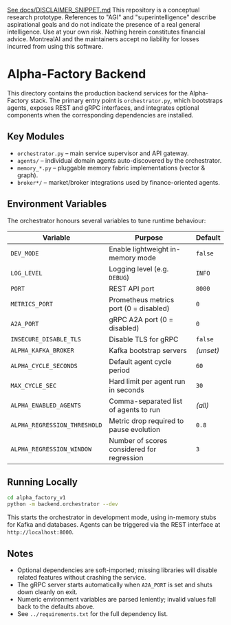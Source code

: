 [See docs/DISCLAIMER_SNIPPET.md](../../../docs/DISCLAIMER_SNIPPET.md)
This repository is a conceptual research prototype. References to "AGI" and "superintelligence" describe aspirational goals and do not indicate the presence of a real general intelligence. Use at your own risk. Nothing herein constitutes financial advice. MontrealAI and the maintainers accept no liability for losses incurred from using this software.

# Alpha-Factory Backend

This directory contains the production backend services for the Alpha-Factory stack. The primary entry point is `orchestrator.py`, which bootstraps agents, exposes REST and gRPC interfaces, and integrates optional components when the corresponding dependencies are installed.

## Key Modules

- `orchestrator.py` – main service supervisor and API gateway.
- `agents/` – individual domain agents auto-discovered by the orchestrator.
- `memory_*.py` – pluggable memory fabric implementations (vector & graph).
- `broker*/` – market/broker integrations used by finance-oriented agents.

## Environment Variables

The orchestrator honours several variables to tune runtime behaviour:

| Variable | Purpose | Default |
|----------|---------|---------|
| `DEV_MODE` | Enable lightweight in-memory mode | `false` |
| `LOG_LEVEL` | Logging level (e.g. `DEBUG`) | `INFO` |
| `PORT` | REST API port | `8000` |
| `METRICS_PORT` | Prometheus metrics port (0 = disabled) | `0` |
| `A2A_PORT` | gRPC A2A port (0 = disabled) | `0` |
| `INSECURE_DISABLE_TLS` | Disable TLS for gRPC | `false` |
| `ALPHA_KAFKA_BROKER` | Kafka bootstrap servers | *(unset)* |
| `ALPHA_CYCLE_SECONDS` | Default agent cycle period | `60` |
| `MAX_CYCLE_SEC` | Hard limit per agent run in seconds | `30` |
| `ALPHA_ENABLED_AGENTS` | Comma-separated list of agents to run | *(all)* |
| `ALPHA_REGRESSION_THRESHOLD` | Metric drop required to pause evolution | `0.8` |
| `ALPHA_REGRESSION_WINDOW` | Number of scores considered for regression | `3` |

## Running Locally

```bash
cd alpha_factory_v1
python -m backend.orchestrator --dev
```

This starts the orchestrator in development mode, using in-memory stubs for Kafka and databases. Agents can be triggered via the REST interface at `http://localhost:8000`.

## Notes

- Optional dependencies are soft-imported; missing libraries will disable related features without crashing the service.
- The gRPC server starts automatically when `A2A_PORT` is set and shuts down cleanly on exit.
- Numeric environment variables are parsed leniently; invalid values fall back to the defaults above.
- See `../requirements.txt` for the full dependency list.

